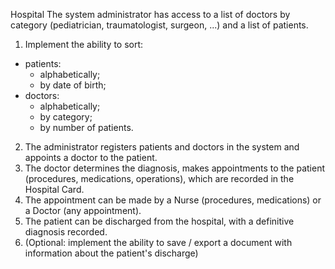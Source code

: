 Hospital
The system administrator has access to a list of doctors by category (pediatrician, traumatologist, surgeon, ...) 
and a list of patients. 
1) Implement the ability to sort:
- patients:
  - alphabetically;
  - by date of birth;
- doctors:
  - alphabetically;
  - by category;
  - by number of patients.

2) The administrator registers patients and doctors in the system and appoints a doctor to the patient.
3) The doctor determines the diagnosis, makes appointments to the patient (procedures, medications, operations), 
which are recorded in the Hospital Card. 
4) The appointment can be made by a Nurse (procedures, medications) or a Doctor (any appointment).
5) The patient can be discharged from the hospital, with a definitive diagnosis recorded.
6)  (Optional: implement the ability to save / export a document with information about the patient's discharge)